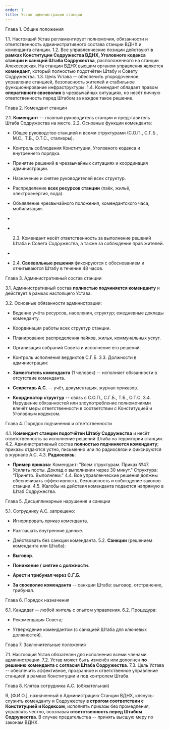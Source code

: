 ```yaml
---
order: 1
title: Устав администрации станции
---
```


Глава 1. Общие положения

1\.1. Настоящий Устав регламентирует полномочия, обязанности и ответственность административного состава станции ВДНХ и коменданта станции. 1.2. Все управленческие позиции действуют **в рамках Конституции Содружества ВДНХ, Уголовного кодекса станции и санкций Штаба Содружества**, расположенного на станции Алексеевская. На станции ВДНХ высшим органом управления является **комендант**, который полностью подотчётен Штабу и Совету Содружества. 1.3. Цель Устава -- обеспечить упорядоченное управление станцией, безопасность жителей и стабильное функционирование инфраструктуры. 1.4. Комендант обладает правом **оперативного своеволия** в чрезвычайных ситуациях, но несёт личную ответственность перед Штабом за каждое такое решение.

Глава 2. Комендант станции

2\.1. **Комендант** -- главный руководитель станции и представитель Штаба Содружества на месте. 2.2. Основные функции коменданта:

-  Общее руководство станцией и всеми структурами (С.О.П., С.Г.Б., М.С., Т.Б., О.Т.С., сталкеры).

-  Контроль соблюдения Конституции, Уголовного кодекса и внутреннего порядка.

-  Принятие решений в чрезвычайных ситуациях и координация администрации.

-  Назначение и снятие руководителей всех структур.

-  Распределение **всех ресурсов станции** (паёк, жильё, электроэнергия, вода).

-  Объявление чрезвычайного положения, комендантского часа, мобилизации. 

-   

-   

   2\.3. Комендант несёт ответственность за выполнение решений Штаба и Совета Содружества, а также за соблюдение прав жителей.

-    

-  2\.4. **Своевольные решения** фиксируются с обоснованием и отчитываются Штабу в течение 48 часов.

Глава 3. Административный состав станции

3\.1. Административный состав **полностью подчиняется коменданту** и действует в рамках настоящего Устава. 

3\.2. Основные обязанности администрации:

-  Ведение учёта ресурсов, населения, структур; ежедневные доклады коменданту.

-  Координация работы всех структур станции.

-  Планирование распределения пайков, жилья, коммунальных услуг.

-  Организация собраний Совета и исполнение его решений.

-  Контроль исполнения вердиктов С.Г.Б. 3.3. Должности в администрации:

-  **Заместитель коменданта** (1 человек) -- исполняет обязанности в отсутствие коменданта.

-  **Секретарь А.С.** -- учёт, документация, журнал приказов.

-  **Координатор структур** -- связь с С.О.П., С.Г.Б., Т.Б., О.Т.С. 3.4. Нарушение обязанностей или злоупотребление полномочиями влечёт меры ответственности в соответствии с Конституцией и Уголовным кодексом.

Глава 4. Порядок подчинения и ответственности

4\.1. **Комендант станции подотчётен Штабу Содружества** и несёт ответственность за исполнение решений Штаба на территории станции. 4.2. Административный состав **полностью подчиняется коменданту**; приказы отдаются устно, письменно или по радиосвязи и фиксируются в журнале А.С. 4.3. **Радиосвязь**:

-  **Пример приказа:** Комендант: "Всем структурам. Приказ №47. Усилить посты. Доклад о выполнении через 30 минут." Структура: "Принято. Выполняем." 4.4. Все управленческие решения должны обеспечивать эффективность, безопасность и соблюдение законов станции. 4.5. Жалобы на действия коменданта подаются напрямую в Штаб Содружества.

Глава 5. Дисциплинарные нарушения и санкции

5\.1. Сотруднику А.С. запрещено:

-  Игнорировать приказ коменданта.

-  Разглашать внутренние данные.

-  Действовать без санкции коменданта. 5.2. **Санкции** (решением коменданта или Штаба):

-  **Выговор**.

-  **Понижение / снятие с должности**.

-  **Арест и трибунал через С.Г.Б.**

-  **За своеволие коменданта** -- санкции Штаба: выговор, отстранение, трибунал.

Глава 6. Порядок назначения

6\.1. Кандидат -- любой житель с опытом управления. 6.2. Процедура:

-  Рекомендация Совета;

-  Утверждение комендантом (с санкцией Штаба для ключевых должностей).

Глава 7. Заключительные положения

7\.1. Настоящий Устав обязателен для исполнения всеми членами администрации. 7.2. Устав может быть изменён или дополнен **по решению коменданта с согласия Штаба Содружества**. 7.3. Цель Устава -- обеспечить эффективное, прозрачное и ответственное управление станцией в рамках Конституции и под контролем Штаба.

Глава 8. Клятва сотрудника А.С. (обязательная)

Я, \[Ф.И.О.\], назначенный в Администрацию Станции ВДНХ, клянусь: служить коменданту и Содружеству **в строгом соответствии с Конституцией и Кодексом**, исполнять приказы без промедления, управлять честно, осознавая **ответственность перед Штабом Содружества**. В случае предательства -- принять высшую меру по законам ВДНХ.